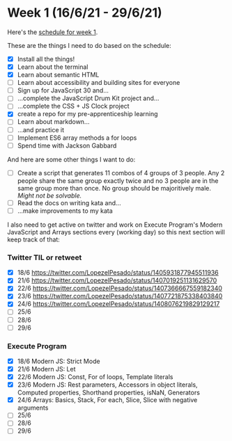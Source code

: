 # Week 1 (16/6/21 - 29/6/21)

Here's the [schedule for week 1](https://learn.foundersandcoders.com/course/syllabus/pre-apprenticeship-1/schedule/).

These are the things I need to do based on the schedule:

- [x] Install all the things!
- [x] Learn about the terminal
- [x] Learn about semantic HTML
- [ ] Learn about accessibility and building sites for everyone
- [ ] Sign up for JavaScript 30 and...
- [ ] ...complete the JavaScript Drum Kit project and...
- [ ] ...complete the CSS + JS Clock project
- [x] create a repo for my pre-apprenticeship learning
- [ ] Learn about markdown...
- [ ] ...and practice it
- [ ] Implement ES6 array methods a for loops
- [ ] Spend time with Jackson Gabbard

And here are some other things I want to do:

- [ ] Create a script that generates 11 combos of 4 groups of 3 people. Any 2 people share the same group exactly twice and no 3 people are in the same group more than once. No group should be majoritively male. *Might not be solvable.*
- [ ] Read the docs on writing kata and...
- [ ] ...make improvements to my kata

I also need to get active on twitter and work on Execute Program's Modern JavaScript and Arrays sections every (working day) so this next section will keep track of that:

### Twitter TIL or retweet

- [x] 18/6 https://twitter.com/LopezelPesado/status/1405931877945511936
- [x] 21/6 https://twitter.com/LopezelPesado/status/1407019251131629570
- [x] 22/6 https://twitter.com/LopezelPesado/status/1407366667559182340
- [x] 23/6 https://twitter.com/LopezelPesado/status/1407721875338403840
- [x] 24/6 https://twitter.com/LopezelPesado/status/1408076219829129217
- [ ] 25/6
- [ ] 28/6
- [ ] 29/6

### Execute Program

- [x] 18/6 Modern JS: Strict Mode
- [x] 21/6 Modern JS: Let
- [x] 22/6 Modern JS: Const, For of loops, Template literals
- [x] 23/6 Modern JS: Rest parameters, Accessors in object literals, Computed properties, Shorthand properties, isNaN, Generators
- [x] 24/6 Arrays: Basics, Stack, For each, Slice, Slice with negative arguments
- [ ] 25/6
- [ ] 28/6
- [ ] 29/6